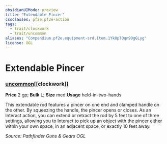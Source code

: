 ```yaml
---
obsidianUIMode: preview
title: "Extendable Pincer"
cssclasses: pf2e,pf2e-action
tags:
  - trait/clockwork
  - trait/uncommon
aliases: "Compendium.pf2e.equipment-srd.Item.1YkOplOqn9OgGLyg"
license: OGL
---
```

# Extendable Pincer

### [uncommon](uncommon.md "Uncommon Rarity Trait")[[clockwork]]


**Price** 2 gp; 
**Bulk** L; **Size** med
**Usage** held-in-two-hands

This extendable rod features a pincer on one end and clamped handle on the other. By squeezing the handle, the pincer opens or closes. As an Interact action, you can extend or retract the rod by 5 feet to one of three settings, allowing you to Interact to pick up an object with the pincer either within your own space, in an adjacent space, or exactly 10 feet away.

*Source: Pathfinder Guns & Gears*
*OGL*
